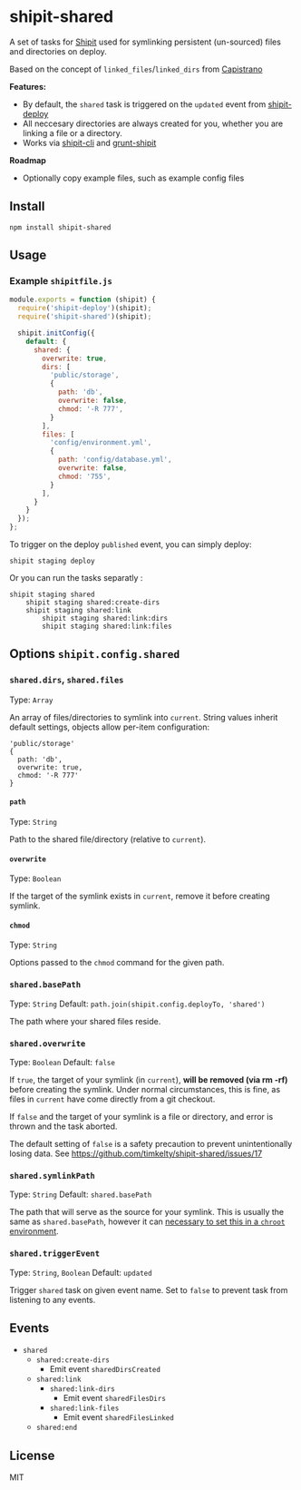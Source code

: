 # shipit-shared

A set of tasks for [Shipit](https://github.com/shipitjs/shipit) used for symlinking persistent (un-sourced) files and directories on deploy.

Based on the concept of `linked_files`/`linked_dirs` from [Capistrano](http://capistranorb.com/documentation/getting-started/configuration/)

**Features:**

- By default, the `shared` task is triggered on the `updated` event from [shipit-deploy](https://github.com/shipitjs/shipit-deploy)
- All neccesary directories are always created for you, whether you are linking a file or a directory.
- Works via [shipit-cli](https://github.com/shipitjs/shipit) and [grunt-shipit](https://github.com/shipitjs/grunt-shipit)

**Roadmap**

- Optionally copy example files, such as example config files

## Install

```
npm install shipit-shared
```

## Usage

### Example `shipitfile.js`

```js
module.exports = function (shipit) {
  require('shipit-deploy')(shipit);
  require('shipit-shared')(shipit);

  shipit.initConfig({
    default: {
      shared: {
        overwrite: true,
        dirs: [
          'public/storage',
          {
            path: 'db',
            overwrite: false,
            chmod: '-R 777',
          }
        ],
        files: [
          'config/environment.yml',
          {
            path: 'config/database.yml',
            overwrite: false,
            chmod: '755',
          }
        ],
      }
    }
  });
};
```

To trigger on the deploy `published` event, you can simply deploy:

```
shipit staging deploy
```

Or you can run the tasks separatly :

```
shipit staging shared
    shipit staging shared:create-dirs
    shipit staging shared:link
        shipit staging shared:link:dirs
        shipit staging shared:link:files
```

## Options `shipit.config.shared`

### `shared.dirs`, `shared.files`

Type: `Array`

An array of files/directories to symlink into `current`. String values inherit default settings, objects allow per-item configuration:

```
'public/storage'
{
  path: 'db',
  overwrite: true,
  chmod: '-R 777'
}
```

#### `path`

Type: `String`

Path to the shared file/directory (relative to `current`). 

#### `overwrite`

Type: `Boolean`

If the target of the symlink exists in `current`, remove it before creating symlink.

#### `chmod`

Type: `String`

Options passed to the `chmod` command for the given path. 

### `shared.basePath`

Type: `String`
Default: `path.join(shipit.config.deployTo, 'shared')`

The path where your shared files reside.

### `shared.overwrite`

Type: `Boolean`
Default: `false`

If `true`, the target of your symlink (in `current`), **will be removed (via rm -rf)** before creating the symlink. Under normal circumstances, this is fine, as files in `current` have come directly from a git checkout.

If `false` and the target of your symlink is a file or directory, and error is thrown and the task aborted.

The default setting of `false` is a safety precaution to prevent unintentionally losing data. See https://github.com/timkelty/shipit-shared/issues/17

### `shared.symlinkPath`

Type: `String`
Default: `shared.basePath`

The path that will serve as the source for your symlink. This is usually the same as `shared.basePath`, however it can [necessary to set this in a `chroot` environment](https://github.com/timkelty/shipit-shared/issues/7).

### `shared.triggerEvent`
Type: `String`, `Boolean`
Default: `updated`

Trigger `shared` task on given event name.
Set to `false` to prevent task from listening to any events.

## Events
- `shared`
  + `shared:create-dirs`
    * Emit event `sharedDirsCreated`
  + `shared:link`
    * `shared:link-dirs`
      - Emit event `sharedFilesDirs`
    * `shared:link-files`
      - Emit event `sharedFilesLinked`
  + `shared:end`

## License

MIT
